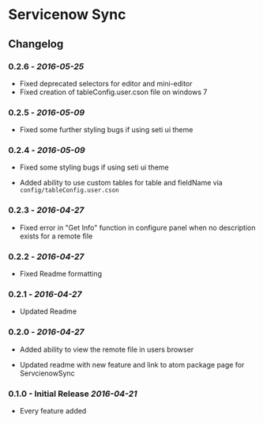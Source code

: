 # Servicenow Sync

## Changelog

### 0.2.6 - *2016-05-25*

*   Fixed deprecated selectors for editor and mini-editor
*   Fixed creation of tableConfig.user.cson file on windows 7

### 0.2.5 - *2016-05-09*

*   Fixed some further styling bugs if using seti ui theme

### 0.2.4 - *2016-05-09*

*   Fixed some styling bugs if using seti ui theme

*   Added ability to use custom tables for table and fieldName via
    `config/tableConfig.user.cson`

### 0.2.3 - *2016-04-27*

*   Fixed error in "Get Info" function in configure panel when no description
    exists for a remote file

### 0.2.2 - *2016-04-27*

*   Fixed Readme formatting

### 0.2.1 - *2016-04-27*

*   Updated Readme

### 0.2.0 - *2016-04-27*

*   Added ability to view the remote file in users browser

*   Updated readme with new feature and link to atom package page for
    ServcienowSync

### 0.1.0 - Initial Release *2016-04-21*

*   Every feature added
